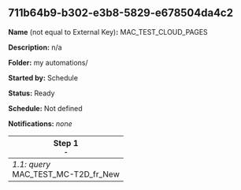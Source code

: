 ## 711b64b9-b302-e3b8-5829-e678504da4c2

**Name** (not equal to External Key)**:** MAC_TEST_CLOUD_PAGES

**Description:** n/a

**Folder:** my automations/

**Started by:** Schedule

**Status:** Ready

**Schedule:** Not defined

**Notifications:** _none_


| Step 1<br>_<small>-</small>_ |
| --- |
| _1.1: query_<br>MAC_TEST_MC-T2D_fr_New |

